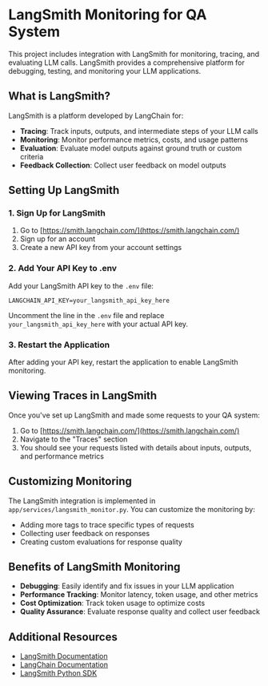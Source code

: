 # LangSmith Monitoring for QA System

This project includes integration with LangSmith for monitoring, tracing, and evaluating LLM calls. LangSmith provides a comprehensive platform for debugging, testing, and monitoring your LLM applications.

## What is LangSmith?

LangSmith is a platform developed by LangChain for:

- **Tracing**: Track inputs, outputs, and intermediate steps of your LLM calls
- **Monitoring**: Monitor performance metrics, costs, and usage patterns
- **Evaluation**: Evaluate model outputs against ground truth or custom criteria
- **Feedback Collection**: Collect user feedback on model outputs

## Setting Up LangSmith

### 1. Sign Up for LangSmith

1. Go to [https://smith.langchain.com/](https://smith.langchain.com/)
2. Sign up for an account
3. Create a new API key from your account settings

### 2. Add Your API Key to .env

Add your LangSmith API key to the `.env` file:

```
LANGCHAIN_API_KEY=your_langsmith_api_key_here
```

Uncomment the line in the `.env` file and replace `your_langsmith_api_key_here` with your actual API key.

### 3. Restart the Application

After adding your API key, restart the application to enable LangSmith monitoring.

## Viewing Traces in LangSmith

Once you've set up LangSmith and made some requests to your QA system:

1. Go to [https://smith.langchain.com/](https://smith.langchain.com/)
2. Navigate to the "Traces" section
3. You should see your requests listed with details about inputs, outputs, and performance metrics

## Customizing Monitoring

The LangSmith integration is implemented in `app/services/langsmith_monitor.py`. You can customize the monitoring by:

- Adding more tags to trace specific types of requests
- Collecting user feedback on responses
- Creating custom evaluations for response quality

## Benefits of LangSmith Monitoring

- **Debugging**: Easily identify and fix issues in your LLM application
- **Performance Tracking**: Monitor latency, token usage, and other metrics
- **Cost Optimization**: Track token usage to optimize costs
- **Quality Assurance**: Evaluate response quality and collect user feedback

## Additional Resources

- [LangSmith Documentation](https://docs.smith.langchain.com/)
- [LangChain Documentation](https://python.langchain.com/docs/langsmith)
- [LangSmith Python SDK](https://github.com/langchain-ai/langsmith-sdk)
